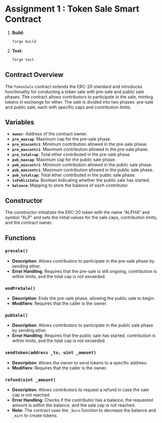 # Assignment 1 : Token Sale Smart Contract

1. **Build:**

   ```bash
   forge build
   ```

2. **Test:**

   ```bash
   forge test
   ```

## Contract Overview

The `TokenSale` contract extends the ERC-20 standard and introduces functionality for conducting a token sale with pre-sale and public sale phases. The contract allows contributors to participate in the sale, minting tokens in exchange for ether. The sale is divided into two phases: pre-sale and public sale, each with specific caps and contribution limits.

## Variables

- **`owner`**: Address of the contract owner.
- **`pre_maxcap`**: Maximum cap for the pre-sale phase.
- **`pre_mincontri`**: Minimum contribution allowed in the pre-sale phase.
- **`pre_maxcontri`**: Maximum contribution allowed in the pre-sale phase.
- **`pre_totalcap`**: Total ether contributed in the pre-sale phase.
- **`pub_maxcap`**: Maximum cap for the public sale phase.
- **`pub_mincontri`**: Minimum contribution allowed in the public sale phase.
- **`pub_maxcontri`**: Maximum contribution allowed in the public sale phase.
- **`pub_totalcap`**: Total ether contributed in the public sale phase.
- **`isPublicSale`**: Boolean indicating whether the public sale has started.
- **`balance`**: Mapping to store the balance of each contributor.

## Constructor

The constructor initializes the ERC-20 token with the name "ALPHA" and symbol "ALP" and sets the initial values for the sale caps, contribution limits, and the contract owner.

## Functions

### `presale()`

- **Description**: Allows contributors to participate in the pre-sale phase by sending ether.
- **Error Handling**: Requires that the pre-sale is still ongoing, contribution is within limits, and the total cap is not exceeded.

### `endPreSale()`

- **Description**: Ends the pre-sale phase, allowing the public sale to begin.
- **Modifiers**: Requires that the caller is the owner.

### `pubSale()`

- **Description**: Allows contributors to participate in the public sale phase by sending ether.
- **Error Handling**: Requires that the public sale has started, contribution is within limits, and the total cap is not exceeded.

### `sendtoken(address _to, uint _amount)`

- **Description**: Allows the owner to send tokens to a specific address.
- **Modifiers**: Requires that the caller is the owner.

### `refund(uint _amount)`

- **Description**: Allows contributors to request a refund in case the sale cap is not reached.
- **Error Handling**: Checks if the contributor has a balance, the requested amount is within the balance, and the sale cap is not reached.
- **Note**: The contract uses the `_burn` function to decrease the balance and `_mint` to create tokens.
